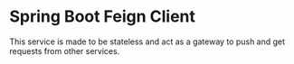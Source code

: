 # Spring Boot Feign Client

This service is made to be stateless and act as a gateway to push and get requests from other services.
